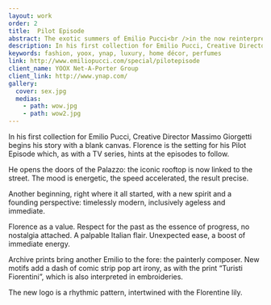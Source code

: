 ```yaml
---
layout: work
order: 2
title:  Pilot Episode
abstract: The exotic summers of Emilio Pucci<br />in the now reinterpretation of Massimo Giorgetti
description: In his first collection for Emilio Pucci, Creative Director Massimo Giorgetti begins his story with a blank canvas. Florence is the setting for his Pilot Episode which, as with a TV series, hints at the episodes to follow.
keywords: fashion, yoox, ynap, luxury, home décor, perfumes
link: http://www.emiliopucci.com/special/pilotepisode
client_name: YOOX Net-A-Porter Group
client_link: http://www.ynap.com/
gallery:
  cover: sex.jpg
  medias:
    - path: wow.jpg
    - path: wow2.jpg
---
```


In his first collection for Emilio Pucci, Creative Director Massimo Giorgetti begins his story with a blank canvas. Florence is the setting for his Pilot Episode which, as with a TV series, hints at the episodes to follow.

He opens the doors of the Palazzo: the iconic rooftop is now linked to the street. The mood is energetic, the speed accelerated, the result precise.

Another beginning, right where it all started, with a new spirit and a founding perspective: timelessly modern, inclusively ageless and immediate.

Florence as a value. Respect for the past as the essence of progress, no nostalgia attached. A palpable Italian flair. Unexpected ease, a boost of immediate energy.

Archive prints bring another Emilio to the fore: the painterly composer. New motifs add a dash of comic strip pop art irony, as with the print “Turisti Fiorentini”, which is also interpreted in embroideries.

The new logo is a rhythmic pattern, intertwined with the Florentine lily.